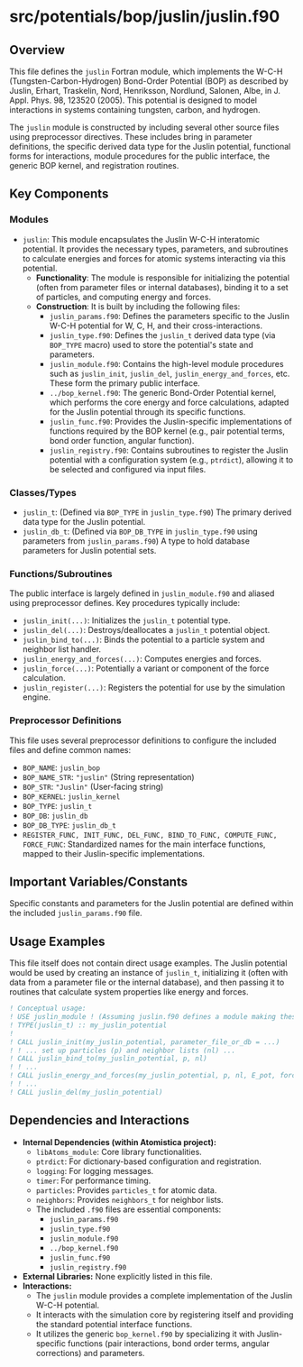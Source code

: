 # src/potentials/bop/juslin/juslin.f90

## Overview

This file defines the `juslin` Fortran module, which implements the W-C-H (Tungsten-Carbon-Hydrogen) Bond-Order Potential (BOP) as described by Juslin, Erhart, Traskelin, Nord, Henriksson, Nordlund, Salonen, Albe, in J. Appl. Phys. 98, 123520 (2005). This potential is designed to model interactions in systems containing tungsten, carbon, and hydrogen.

The `juslin` module is constructed by including several other source files using preprocessor directives. These includes bring in parameter definitions, the specific derived data type for the Juslin potential, functional forms for interactions, module procedures for the public interface, the generic BOP kernel, and registration routines.

## Key Components

### Modules

*   `juslin`: This module encapsulates the Juslin W-C-H interatomic potential. It provides the necessary types, parameters, and subroutines to calculate energies and forces for atomic systems interacting via this potential.
    *   **Functionality**: The module is responsible for initializing the potential (often from parameter files or internal databases), binding it to a set of particles, and computing energy and forces.
    *   **Construction**: It is built by including the following files:
        *   `juslin_params.f90`: Defines the parameters specific to the Juslin W-C-H potential for W, C, H, and their cross-interactions.
        *   `juslin_type.f90`: Defines the `juslin_t` derived data type (via `BOP_TYPE` macro) used to store the potential's state and parameters.
        *   `juslin_module.f90`: Contains the high-level module procedures such as `juslin_init`, `juslin_del`, `juslin_energy_and_forces`, etc. These form the primary public interface.
        *   `../bop_kernel.f90`: The generic Bond-Order Potential kernel, which performs the core energy and force calculations, adapted for the Juslin potential through its specific functions.
        *   `juslin_func.f90`: Provides the Juslin-specific implementations of functions required by the BOP kernel (e.g., pair potential terms, bond order function, angular function).
        *   `juslin_registry.f90`: Contains subroutines to register the Juslin potential with a configuration system (e.g., `ptrdict`), allowing it to be selected and configured via input files.

### Classes/Types

*   `juslin_t`: (Defined via `BOP_TYPE` in `juslin_type.f90`) The primary derived data type for the Juslin potential.
*   `juslin_db_t`: (Defined via `BOP_DB_TYPE` in `juslin_type.f90` using parameters from `juslin_params.f90`) A type to hold database parameters for Juslin potential sets.

### Functions/Subroutines

The public interface is largely defined in `juslin_module.f90` and aliased using preprocessor defines. Key procedures typically include:
*   `juslin_init(...)`: Initializes the `juslin_t` potential type.
*   `juslin_del(...)`: Destroys/deallocates a `juslin_t` potential object.
*   `juslin_bind_to(...)`: Binds the potential to a particle system and neighbor list handler.
*   `juslin_energy_and_forces(...)`: Computes energies and forces.
*   `juslin_force(...)`: Potentially a variant or component of the force calculation.
*   `juslin_register(...)`: Registers the potential for use by the simulation engine.

### Preprocessor Definitions

This file uses several preprocessor definitions to configure the included files and define common names:
*   `BOP_NAME`: `juslin_bop`
*   `BOP_NAME_STR`: `"juslin"` (String representation)
*   `BOP_STR`: `"Juslin"` (User-facing string)
*   `BOP_KERNEL`: `juslin_kernel`
*   `BOP_TYPE`: `juslin_t`
*   `BOP_DB`: `juslin_db`
*   `BOP_DB_TYPE`: `juslin_db_t`
*   `REGISTER_FUNC, INIT_FUNC, DEL_FUNC, BIND_TO_FUNC, COMPUTE_FUNC, FORCE_FUNC`: Standardized names for the main interface functions, mapped to their Juslin-specific implementations.

## Important Variables/Constants

Specific constants and parameters for the Juslin potential are defined within the included `juslin_params.f90` file.

## Usage Examples

This file itself does not contain direct usage examples. The Juslin potential would be used by creating an instance of `juslin_t`, initializing it (often with data from a parameter file or the internal database), and then passing it to routines that calculate system properties like energy and forces.

```fortran
! Conceptual usage:
! USE juslin_module ! (Assuming juslin.f90 defines a module making these available)
! TYPE(juslin_t) :: my_juslin_potential
!
! CALL juslin_init(my_juslin_potential, parameter_file_or_db = ...)
! ! ... set up particles (p) and neighbor lists (nl) ...
! CALL juslin_bind_to(my_juslin_potential, p, nl)
! ! ...
! CALL juslin_energy_and_forces(my_juslin_potential, p, nl, E_pot, forces_array, virial_tensor)
! ! ...
! CALL juslin_del(my_juslin_potential)
```

## Dependencies and Interactions

*   **Internal Dependencies (within Atomistica project):**
    *   `libAtoms_module`: Core library functionalities.
    *   `ptrdict`: For dictionary-based configuration and registration.
    *   `logging`: For logging messages.
    *   `timer`: For performance timing.
    *   `particles`: Provides `particles_t` for atomic data.
    *   `neighbors`: Provides `neighbors_t` for neighbor lists.
    *   The included `.f90` files are essential components:
        *   `juslin_params.f90`
        *   `juslin_type.f90`
        *   `juslin_module.f90`
        *   `../bop_kernel.f90`
        *   `juslin_func.f90`
        *   `juslin_registry.f90`
*   **External Libraries:** None explicitly listed in this file.
*   **Interactions:**
    *   The `juslin` module provides a complete implementation of the Juslin W-C-H potential.
    *   It interacts with the simulation core by registering itself and providing the standard potential interface functions.
    *   It utilizes the generic `bop_kernel.f90` by specializing it with Juslin-specific functions (pair interactions, bond order terms, angular corrections) and parameters.
```
